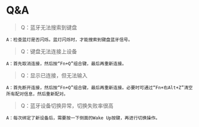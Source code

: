 # Q&A

>Q：蓝牙无法搜索到键盘

    A：检查蓝灯是否闪烁。蓝灯闪烁时，才能搜索到键盘蓝牙信号。

>Q：键盘无法连接上设备

    A：首先取消连接，然后按“Fn+Q”组合键，最后再重新连接。

>Q：显示已连接，但无法输入

    A：首先断开连接，然后按“Fn+Q”组合键，最后再重新连接。必要时可通过“Fn+右Alt+Z”清空所有配对信息，然后重新配对。

>Q：蓝牙设备切换异常，切换失败率很高

    A：每次绑定了新设备后，需要按一下侧面的Wake Up按键，再进行切换操作。